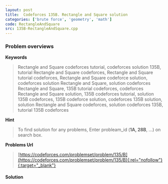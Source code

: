 ```yaml
---
layout: post
title:  Codeforces 135B. Rectangle and Square solution
categories: ['brute force', 'geometry', 'math']
code: RectangleAndSquare
src: 135B-RectangleAndSquare.cpp
---
```

### **Problem overviews**

**Keywords**
> Rectangle and Square codeforces tutorial, codeforces solution 135B, tutorial Rectangle and Square codeforces, Rectangle and Square tutorial codeforces, Rectangle and Square codeforce solution, codeforces solution Rectangle and Square, solution codeforces Rectangle and Square, 135B tutorial codeforces, codeforces Rectangle and Square solution, 135B codeforces tutorial, solution 135B codeforces, 135B codeforce solution, codeforces 135B solution, solution Rectangle and Square codeforces, solution codeforces 135B, tutorial 135B codeforces

**Hint**
> To find solution for any problems, Enter probleam_id (**1A, 28B**, ...) on search box. 

**Problems Url**
> [https://codeforces.com/problemset/problem/135/B](https://codeforces.com/problemset/problem/135/B){:rel="nofollow"}{:target="_blank"}

#### **Solution**



